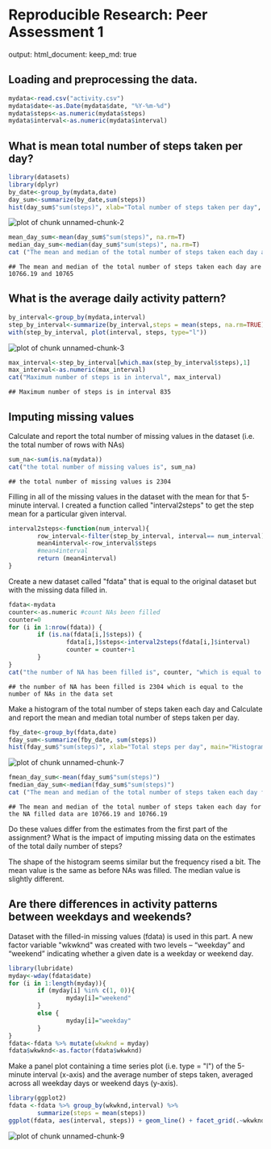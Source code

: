 Reproducible Research: Peer Assessment 1
===============================================
output: 
  html_document:
    keep_md: true

## Loading and preprocessing the data.


```r
mydata<-read.csv("activity.csv")
mydata$date<-as.Date(mydata$date, "%Y-%m-%d")
mydata$steps<-as.numeric(mydata$steps)
mydata$interval<-as.numeric(mydata$interval)
```

## What is mean total number of steps taken per day?


```r
library(datasets)
library(dplyr)
by_date<-group_by(mydata,date)
day_sum<-summarize(by_date,sum(steps))
hist(day_sum$"sum(steps)", xlab="Total number of steps taken per day", main= "Histogram of total steps/day")
```

![plot of chunk unnamed-chunk-2](figure/unnamed-chunk-2-1.png) 

```r
mean_day_sum<-mean(day_sum$"sum(steps)", na.rm=T)
median_day_sum<-median(day_sum$"sum(steps)", na.rm=T)
cat ("The mean and median of the total number of steps taken each day are", mean_day_sum, "and", median_day_sum)
```

```
## The mean and median of the total number of steps taken each day are 10766.19 and 10765
```

## What is the average daily activity pattern?


```r
by_interval<-group_by(mydata,interval)
step_by_interval<-summarize(by_interval,steps = mean(steps, na.rm=TRUE))
with(step_by_interval, plot(interval, steps, type="l"))
```

![plot of chunk unnamed-chunk-3](figure/unnamed-chunk-3-1.png) 

```r
max_interval<-step_by_interval[which.max(step_by_interval$steps),1]
max_interval<-as.numeric(max_interval)
cat("Maximum number of steps is in interval", max_interval)
```

```
## Maximum number of steps is in interval 835
```

## Imputing missing values

Calculate and report the total number of missing values in the dataset (i.e. the total number of rows with NAs)


```r
sum_na<-sum(is.na(mydata))
cat("the total number of missing values is", sum_na)
```

```
## the total number of missing values is 2304
```

Filling in all of the missing values in the dataset with the mean for that 5-minute interval. I created a function called "interval2steps" to get the step mean for a particular given interval.


```r
interval2steps<-function(num_interval){
        row_interval<-filter(step_by_interval, interval== num_interval)
        mean4interval<-row_interval$steps
        #mean4interval
        return (mean4interval)
}
```

Create a new dataset called "fdata" that is equal to the original dataset but with the missing data filled in.


```r
fdata<-mydata
counter<-as.numeric #count NAs been filled
counter=0
for (i in 1:nrow(fdata)) {
        if (is.na(fdata[i,]$steps)) {
                fdata[i,]$steps<-interval2steps(fdata[i,]$interval)
                counter = counter+1   
        }               
}
cat("the number of NA has been filled is", counter, "which is equal to the number of NAs in the data set")
```

```
## the number of NA has been filled is 2304 which is equal to the number of NAs in the data set
```

Make a histogram of the total number of steps taken each day and Calculate and report the mean and median total number of steps taken per day. 


```r
fby_date<-group_by(fdata,date)
fday_sum<-summarize(fby_date, sum(steps))
hist(fday_sum$"sum(steps)", xlab="Total steps per day", main="Histogram of total steps/day for NA filled data")
```

![plot of chunk unnamed-chunk-7](figure/unnamed-chunk-7-1.png) 

```r
fmean_day_sum<-mean(fday_sum$"sum(steps)")
fmedian_day_sum<-median(fday_sum$"sum(steps)")
cat ("The mean and median of the total number of steps taken each day for the NA filled data are", fmean_day_sum, "and", fmedian_day_sum)
```

```
## The mean and median of the total number of steps taken each day for the NA filled data are 10766.19 and 10766.19
```

Do these values differ from the estimates from the first part of the assignment? What is the impact of imputing missing data on the estimates of the total daily number of steps?

The shape of the histogram seems similar but the frequency rised a bit. The mean value is the same as before NAs was filled. The median value is slightly different.

## Are there differences in activity patterns between weekdays and weekends?

Dataset with the filled-in missing values (fdata) is used in this part. A new factor variable "wkwknd" was created with two levels – “weekday” and “weekend” indicating whether a given date is a weekday or weekend day.


```r
library(lubridate)
myday<-wday(fdata$date)
for (i in 1:length(myday)){
        if (myday[i] %in% c(1, 0)){
                myday[i]="weekend"
        }
        else {
                myday[i]="weekday"
        }        
}
fdata<-fdata %>% mutate(wkwknd = myday)
fdata$wkwknd<-as.factor(fdata$wkwknd)
```

Make a panel plot containing a time series plot (i.e. type = "l") of the 5-minute interval (x-axis) and the average number of steps taken, averaged across all weekday days or weekend days (y-axis).


```r
library(ggplot2)
fdata <-fdata %>% group_by(wkwknd,interval) %>%
        summarize(steps = mean(steps))
ggplot(fdata, aes(interval, steps)) + geom_line() + facet_grid(.~wkwknd)
```

![plot of chunk unnamed-chunk-9](figure/unnamed-chunk-9-1.png) 













